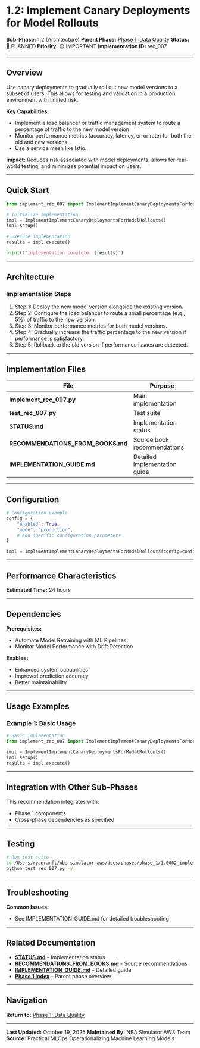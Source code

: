 # 1.2: Implement Canary Deployments for Model Rollouts

**Sub-Phase:** 1.2 (Architecture)
**Parent Phase:** [Phase 1: Data Quality](../PHASE_1_INDEX.md)
**Status:** 🔵 PLANNED
**Priority:** 🟡 IMPORTANT
**Implementation ID:** rec_007

---

## Overview

Use canary deployments to gradually roll out new model versions to a subset of users. This allows for testing and validation in a production environment with limited risk.

**Key Capabilities:**
- Implement a load balancer or traffic management system to route a percentage of traffic to the new model version
- Monitor performance metrics (accuracy, latency, error rate) for both the old and new versions
- Use a service mesh like Istio.

**Impact:**
Reduces risk associated with model deployments, allows for real-world testing, and minimizes potential impact on users.

---

## Quick Start

```python
from implement_rec_007 import ImplementImplementCanaryDeploymentsForModelRollouts

# Initialize implementation
impl = ImplementImplementCanaryDeploymentsForModelRollouts()
impl.setup()

# Execute implementation
results = impl.execute()

print(f"Implementation complete: {results}")
```

---

## Architecture

### Implementation Steps

1. Step 1: Deploy the new model version alongside the existing version.
2. Step 2: Configure the load balancer to route a small percentage (e.g., 5%) of traffic to the new version.
3. Step 3: Monitor performance metrics for both model versions.
4. Step 4: Gradually increase the traffic percentage to the new version if performance is satisfactory.
5. Step 5: Rollback to the old version if performance issues are detected.

---

## Implementation Files

| File | Purpose |
|------|---------|
| **implement_rec_007.py** | Main implementation |
| **test_rec_007.py** | Test suite |
| **STATUS.md** | Implementation status |
| **RECOMMENDATIONS_FROM_BOOKS.md** | Source book recommendations |
| **IMPLEMENTATION_GUIDE.md** | Detailed implementation guide |

---

## Configuration

```python
# Configuration example
config = {
    "enabled": True,
    "mode": "production",
    # Add specific configuration parameters
}

impl = ImplementImplementCanaryDeploymentsForModelRollouts(config=config)
```

---

## Performance Characteristics

**Estimated Time:** 24 hours

---

## Dependencies

**Prerequisites:**
- Automate Model Retraining with ML Pipelines
- Monitor Model Performance with Drift Detection

**Enables:**
- Enhanced system capabilities
- Improved prediction accuracy
- Better maintainability

---

## Usage Examples

### Example 1: Basic Usage

```python
# Basic implementation
from implement_rec_007 import ImplementImplementCanaryDeploymentsForModelRollouts

impl = ImplementImplementCanaryDeploymentsForModelRollouts()
impl.setup()
results = impl.execute()
```

---

## Integration with Other Sub-Phases

This recommendation integrates with:
- Phase 1 components
- Cross-phase dependencies as specified

---

## Testing

```bash
# Run test suite
cd /Users/ryanranft/nba-simulator-aws/docs/phases/phase_1/1.0002_implement_canary_deployments_for_model_rollouts
python test_rec_007.py -v
```

---

## Troubleshooting

**Common Issues:**
- See IMPLEMENTATION_GUIDE.md for detailed troubleshooting

---

## Related Documentation

- **[STATUS.md](STATUS.md)** - Implementation status
- **[RECOMMENDATIONS_FROM_BOOKS.md](RECOMMENDATIONS_FROM_BOOKS.md)** - Source recommendations
- **[IMPLEMENTATION_GUIDE.md](IMPLEMENTATION_GUIDE.md)** - Detailed guide
- **[Phase 1 Index](../PHASE_1_INDEX.md)** - Parent phase overview

---

## Navigation

**Return to:** [Phase 1: Data Quality](../PHASE_1_INDEX.md)

---

**Last Updated:** October 19, 2025
**Maintained By:** NBA Simulator AWS Team
**Source:** Practical MLOps  Operationalizing Machine Learning Models
